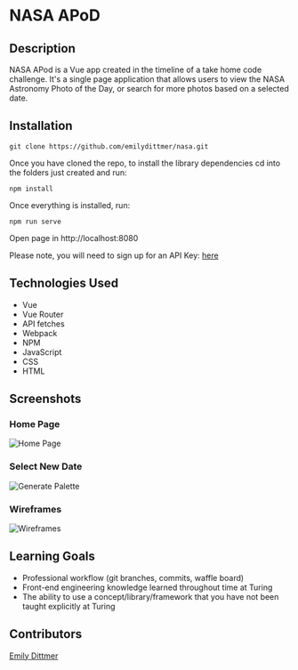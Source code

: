 # NASA APoD

## Description

NASA APod is a Vue app created in the timeline of a take home code challenge. It's a single page application that allows users to view the NASA Astronomy Photo of the Day, or search for more photos based on a selected date.

## Installation

```git clone https://github.com/emilydittmer/nasa.git```

Once you have cloned the repo, to install the library dependencies cd into the folders just created and run:

```npm install```

Once everything is installed, run:

```npm run serve```

Open page in http://localhost:8080

Please note, you will need to sign up for an API Key: [here](https://api.nasa.gov/index.html#apply-for-an-api-key)

## Technologies Used
- Vue
- Vue Router
- API fetches
- Webpack
- NPM
- JavaScript
- CSS
- HTML

## Screenshots
### Home Page
![Home Page](https://github.com/emilydittmer/nasa/blob/master/src/assets/HomeScreen.png)
### Select New Date
![Generate Palette](https://github.com/emilydittmer/nasa/blob/master/src/assets/ViewNewPhotoScreen.png)
### Wireframes
![Wireframes](https://github.com/emilydittmer/nasa/blob/master/src/assets/Wireframes.png)

## Learning Goals
- Professional workflow (git branches, commits, waffle board)
- Front-end engineering knowledge learned throughout time at Turing
- The ability to use a concept/library/framework that you have not been taught explicitly at Turing

## Contributors
[Emily Dittmer](https://github.com/emilydittmer)
